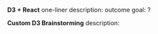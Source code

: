 


**D3 + React**
one-liner description: 
outcome goal: ?

**Custom D3 Brainstorming**
description: 
